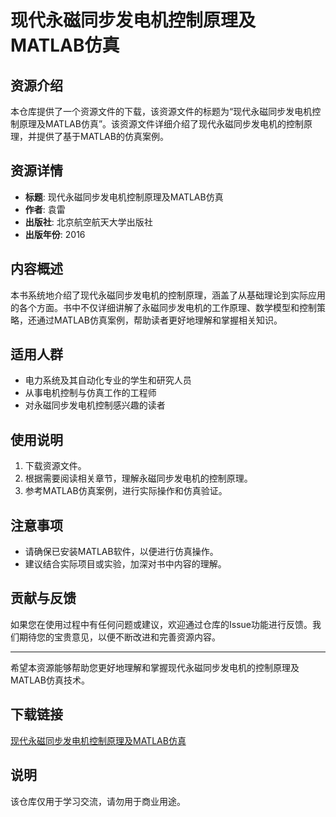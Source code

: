 # 现代永磁同步发电机控制原理及MATLAB仿真

## 资源介绍

本仓库提供了一个资源文件的下载，该资源文件的标题为“现代永磁同步发电机控制原理及MATLAB仿真”。该资源文件详细介绍了现代永磁同步发电机的控制原理，并提供了基于MATLAB的仿真案例。

## 资源详情

- **标题**: 现代永磁同步发电机控制原理及MATLAB仿真
- **作者**: 袁雷
- **出版社**: 北京航空航天大学出版社
- **出版年份**: 2016

## 内容概述

本书系统地介绍了现代永磁同步发电机的控制原理，涵盖了从基础理论到实际应用的各个方面。书中不仅详细讲解了永磁同步发电机的工作原理、数学模型和控制策略，还通过MATLAB仿真案例，帮助读者更好地理解和掌握相关知识。

## 适用人群

- 电力系统及其自动化专业的学生和研究人员
- 从事电机控制与仿真工作的工程师
- 对永磁同步发电机控制感兴趣的读者

## 使用说明

1. 下载资源文件。
2. 根据需要阅读相关章节，理解永磁同步发电机的控制原理。
3. 参考MATLAB仿真案例，进行实际操作和仿真验证。

## 注意事项

- 请确保已安装MATLAB软件，以便进行仿真操作。
- 建议结合实际项目或实验，加深对书中内容的理解。

## 贡献与反馈

如果您在使用过程中有任何问题或建议，欢迎通过仓库的Issue功能进行反馈。我们期待您的宝贵意见，以便不断改进和完善资源内容。

---

希望本资源能够帮助您更好地理解和掌握现代永磁同步发电机的控制原理及MATLAB仿真技术。

## 下载链接
[现代永磁同步发电机控制原理及MATLAB仿真](https://pan.quark.cn/s/25f1e4f95a37)

## 说明

该仓库仅用于学习交流，请勿用于商业用途。
